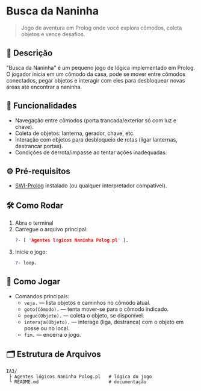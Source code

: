 # Busca da Naninha

> Jogo de aventura em Prolog onde você explora cômodos, coleta objetos e vence desafios.

## 📖 Descrição
"Busca da Naninha" é um pequeno jogo de lógica implementado em Prolog. O jogador inicia em um cômodo da casa, pode se mover entre cômodos conectados, pegar objetos e interagir com eles para desbloquear novas áreas até encontrar a naninha.

## 🚀 Funcionalidades
- Navegação entre cômodos (porta trancada/exterior só com luz e chave).  
- Coleta de objetos: lanterna, gerador, chave, etc.  
- Interação com objetos para desbloqueio de rotas (ligar lanternas, destrancar portas).  
- Condições de derrota/impasse ao tentar ações inadequadas.

## ⚙️ Pré-requisitos
- [SWI-Prolog](https://www.swi-prolog.org/) instalado (ou qualquer interpretador compatível).

## 🛠️ Como Rodar
1. Abra o terminal  
2. Carregue o arquivo principal:
   ```prolog
   ?- [ 'Agentes lógicos Naninha Polog.pl' ].
   ```
3. Inicie o jogo:
   ```prolog
   ?- loop.
   ```

## 🎲 Como Jogar
- Comandos principais:
  - `veja.` — lista objetos e caminhos no cômodo atual.  
  - `goto(Cômodo).` — tenta mover-se para o cômodo indicado.  
  - `pegue(Objeto).` — coleta o objeto, se disponível.  
  - `interaja(Objeto).` — interage (liga, destranca) com o objeto em posse ou no local.  
  - `fim.` — encerra o jogo.

## 🗂️ Estrutura de Arquivos
```
IA3/
 ├ Agentes lógicos Naninha Polog.pl   # lógica do jogo
 └ README.md                          # documentação
